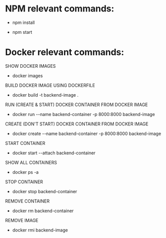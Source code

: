 # NPM relevant commands:

* npm install

* npm start


# Docker relevant commands:

SHOW DOCKER IMAGES
* docker images

BUILD DOCKER IMAGE USING DOCKERFILE
* docker build -t backend-image .

RUN (CREATE & START) DOCKER CONTAINER FROM DOCKER IMAGE
* docker run --name backend-container -p 8000:8000 backend-image

CREATE (DON'T START) DOCKER CONTAINER FROM DOCKER IMAGE
* docker create --name backend-container -p 8000:8000 backend-image

START CONTAINER
* docker start --attach backend-container

SHOW ALL CONTAINERS
* docker ps -a

STOP CONTAINER
* docker stop backend-container

REMOVE CONTAINER
* docker rm backend-container

REMOVE IMAGE
* docker rmi backend-image
